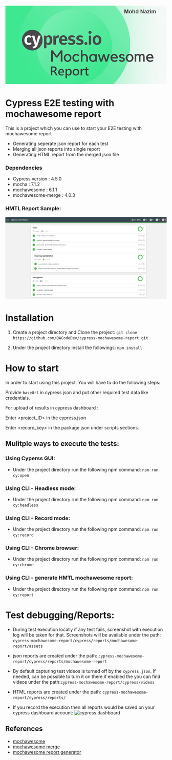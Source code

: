 ![project Logo](/git_project_logo.png)

# Cypress E2E testing with mochawesome report

This is a project which you can use to start your E2E testing with mochawesome report

- Generating seperate json report for each test
- Merging all json reports into single report
- Generating HTML report from the merged json file

### Dependencies
- Cypress version : 4.5.0
- mocha : 7.1.2
- mochawesome : 6.1.1
- mochawesome-merge : 4.0.3

### HMTL Report Sample:
![mochawesome report](/mochawesome_report.png)

# Installation  

1. Create a project directory and Clone the project: 
```git clone https://github.com/QACodeDev/cypress-mochawesome-report.git``` 

2. Under the project directory install the followings: 
```npm install```

# How to start

In order to start using this project. You will have to do the following steps:

 Provide `baseUrl` in cypress.json and put other required test data like credentials.

For upload of results in cypress dashboard :

 Enter <project_ID> in the cypress.json
 
 Enter <record_key> in the package.json under scripts sections.

## **Mulitple ways to execute the tests**:

### Using Cyperss GUI:
* Under the project directory run the following npm command: `npm run cy:open`
### Using CLI - Headless mode:
* Under the project directory run the following npm command: `npm run cy:headless`
### Using CLI - Record mode:
* Under the project directory run the following npm command: `npm run cy:record`
### Using CLI - Chrome browser:
* Under the project directory run the following npm command: `npm run cy:chrome`
### Using CLI - generate HMTL mochawesome report:
* Under the project directory run the following npm command: `npm run cy:report`

# Test debugging/Reports:

* During test execution locally if any test fails, screenshot with execution log will be taken for that. Screenshots will be available under the path: ```cypress-mochawesome-report/cypress/reports/mochawesome-report/assets``` 

* json reports are created under the path: ```cypress-mochawesome-report/cypress/reports/mochawesome-report``` 

* By default capturing test videos is turned off by the ```cypress.json```. If needed, can be possible to turn it on there.if enabled the you can find videos under the path:```cypress-mochawesome-report/cypress/videos``` 

* HTML reports are created under the path: ```cypress-mochawesome-report/cypress/reports/```

* If you record the execution then all reports would be saved on your cypress dashboard account:
![cypress dashboard](/cypress_dashboard.png)

## References

- [mochawesome](https://github.com/adamgruber/mochawesome)
- [mochawesome merge](https://github.com/Antontelesh/mochawesome-merge)
- [mochawesome report generator](https://github.com/adamgruber/mochawesome-report-generator)

